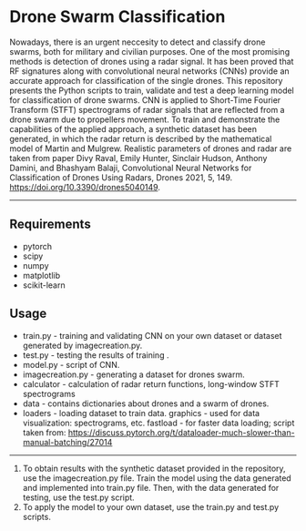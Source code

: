 # Drone Swarm Classification

Nowadays, there is an urgent neccesity to detect and classify drone swarms, both for military and civilian purposes. One of the most promising methods is detection of drones using a radar signal. 
It has been proved that RF signatures along with convolutional neural networks (CNNs) provide an accurate approach for classification of the single drones. This repository presents the Python scripts to train, validate and test a deep learning model for classification of drone swarms.
CNN is applied to Short-Time Fourier Transform (STFT) spectrograms of radar signals that are reflected from a drone swarm due to propellers movement. To train and demonstrate the capabilities of the applied approach, a synthetic dataset has been generated, in which the radar return is described by the mathematical model of Martin and Mulgrew. Realistic parameters of drones and radar are taken from paper
Divy Raval,  Emily Hunter, Sinclair Hudson,  Anthony Damini, and Bhashyam Balaji, Convolutional Neural Networks for Classification of Drones Using Radars, Drones 2021, 5, 149. https://doi.org/10.3390/drones5040149.

---

## Requirements

- pytorch
- scipy
- numpy
- matplotlib
- scikit-learn



## Usage

- train.py - training and validating CNN on your own dataset or dataset generated by imagecreation.py.
- test.py - testing the results of training .
- model.py - script of CNN.
- imagecreation.py - generating a dataset for drones swarm.
- calculator - calculation of radar return functions, long-window STFT spectrograms
- data - contains dictionaries about drones and a swarm of drones.
- loaders - loading dataset to train data.
graphics - used for data visualization: spectrograms, etc. 
fastload - for faster data loading; script taken from:
https://discuss.pytorch.org/t/dataloader-much-slower-than-manual-batching/27014

---

1. To obtain results with the synthetic dataset provided in the repository, use the imagecreation.py file. Train the model using the data generated and implemented into train.py file. Then, with the data generated for testing, use the test.py script.
2. To apply the model to your own dataset, use the train.py and test.py scripts.





